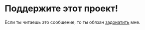 # Поддержите этот проект!

Если ты читаешь это сообщение, то ты обязан [задонатить](https://i.pinimg.com/originals/c3/c1/70/c3c1708d0581425b4cd5454ab1f0d8f0.gif) мне.
